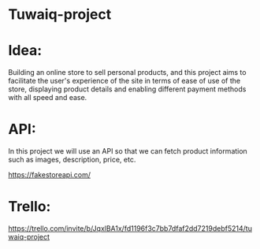# Tuwaiq-project
                                                                



# Idea:

Building an online store to sell personal products, and this project aims to facilitate the user's experience of the site in terms of ease of use of the store, displaying product details and enabling different payment methods with all speed and ease.




# API:

In this project we will use an API so that we can fetch product information such as images, description, price, etc.

https://fakestoreapi.com/ 




# Trello:

https://trello.com/invite/b/JqxlBA1x/fd1196f3c7bb7dfaf2dd7219debf5214/tuwaiq-project








 
 
